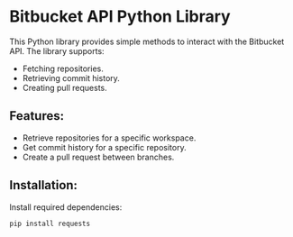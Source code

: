 # Bitbucket API Python Library

This Python library provides simple methods to interact with the Bitbucket API. The library supports:
- Fetching repositories.
- Retrieving commit history.
- Creating pull requests.

## Features:
- Retrieve repositories for a specific workspace.
- Get commit history for a specific repository.
- Create a pull request between branches.

## Installation:
Install required dependencies:
```bash
pip install requests
```
